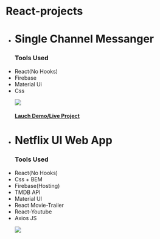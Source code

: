  # React-projects

 
<ul>
  <li><h1>Single Channel Messanger</h1>
   <p><h3>Tools Used</h3><li>React(No Hooks)</li><li>Firebase</li><li>Material Ui</li> <li>Css</li></P>
   <img src="https://github.com/abodmicheal/React-projects/blob/master/Single-Channel-Messanger/public/20200825_112955.gif?raw=true" />
   <h4><a href="https://single-channel-messanger.web.app" target="_blank">Lauch Demo/Live Project</a></h4>
    
<li><h1>Netflix UI Web App</h1>
   <p><h3>Tools Used</h3><li>React(No Hooks)</li><li>Css + BEM</li><li>Firebase(Hosting)</li><li>TMDB API</li><li>Material UI</li><li>React Movie-Trailer</li><li>React-Youtube</li><li>Axios JS</li></P>
    
 <img src="https://github.com/abodmicheal/React-projects/blob/master/gifs/20200915_140715.gif?raw=true" />
 </ul>
